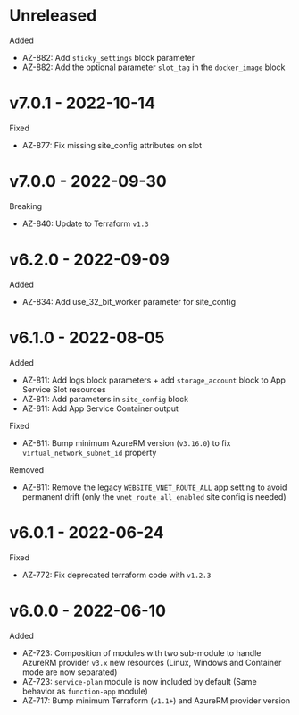 # Unreleased

Added
  * AZ-882: Add `sticky_settings` block parameter
  * AZ-882: Add the optional parameter `slot_tag` in the `docker_image` block

# v7.0.1 - 2022-10-14

Fixed
  * AZ-877: Fix missing site_config attributes on slot

# v7.0.0 - 2022-09-30

Breaking
  * AZ-840: Update to Terraform `v1.3`

# v6.2.0 - 2022-09-09

Added
  * AZ-834: Add use_32_bit_worker parameter for site_config

# v6.1.0 - 2022-08-05

Added
  * AZ-811: Add logs block parameters + add `storage_account` block to App Service Slot resources
  * AZ-811: Add parameters in `site_config` block
  * AZ-811: Add App Service Container output

Fixed
  * AZ-811: Bump minimum AzureRM version (`v3.16.0`) to fix `virtual_network_subnet_id` property

Removed
  * AZ-811: Remove the legacy `WEBSITE_VNET_ROUTE_ALL` app setting to avoid permanent drift (only the `vnet_route_all_enabled` site config is needed)

# v6.0.1 - 2022-06-24

Fixed
  * AZ-772: Fix deprecated terraform code with `v1.2.3`

# v6.0.0 - 2022-06-10

Added
  * AZ-723: Composition of modules with two sub-module to handle AzureRM provider `v3.x` new resources (Linux, Windows and Container mode are now separated)
  * AZ-723: `service-plan` module is now included by default (Same behavior as `function-app` module)
  * AZ-717: Bump minimum Terraform (`v1.1+`) and AzureRM provider version
